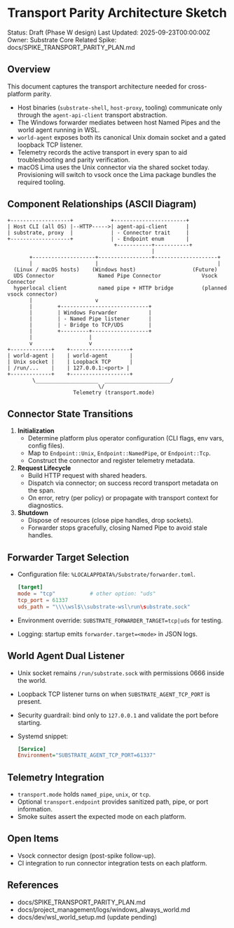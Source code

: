 # Transport Parity Architecture Sketch

Status: Draft (Phase W design)
Last Updated: 2025-09-23T00:00:00Z
Owner: Substrate Core
Related Spike: docs/SPIKE_TRANSPORT_PARITY_PLAN.md

## Overview

This document captures the transport architecture needed for cross-platform parity.

- Host binaries (`substrate-shell`, `host-proxy`, tooling)
  communicate only through the `agent-api-client` transport abstraction.
- The Windows forwarder mediates between host Named Pipes and the world
  agent running in WSL.
- `world-agent` exposes both its canonical Unix domain socket and a
  gated loopback TCP listener.
- Telemetry records the active transport in every span to aid
  troubleshooting and parity verification.
- macOS Lima uses the Unix connector via the shared socket today.
  Provisioning will switch to vsock once the Lima package bundles the required tooling.

## Component Relationships (ASCII Diagram)

```text
+-------------------+            +-----------------------+
| Host CLI (all OS) |--HTTP----->| agent-api-client      |
| substrate, proxy  |            | - Connector trait     |
+-------------------+            | - Endpoint enum       |
                                  +-----------+-----------+
                                              |
       +--------------------+-----------------+--------------------+
       |                    |                                      |
  (Linux / macOS hosts)    (Windows host)                  (Future)
  UDS Connector              Named Pipe Connector             Vsock Connector
  hyperlocal client          named pipe + HTTP bridge         (planned vsock connector)
       |                    v
       |        +----------------------------+
       |        | Windows Forwarder          |
       |        | - Named Pipe listener      |
       |        | - Bridge to TCP/UDS        |
       |        +---------+------------------+
       |                  |
       v                  v
+-------------+    +-------------------+
| world-agent |    | world-agent       |
| Unix socket |    | Loopback TCP      |
| /run/...    |    | 127.0.0.1:<port> |
+-------------+    +-------------------+
        \____________________  _____________________/
                             \/
                     Telemetry (transport.mode)
```

## Connector State Transitions

1. **Initialization**
   - Determine platform plus operator configuration (CLI flags, env vars,
     config files).
   - Map to `Endpoint::Unix`, `Endpoint::NamedPipe`, or `Endpoint::Tcp`.
   - Construct the connector and register telemetry metadata.
2. **Request Lifecycle**
   - Build HTTP request with shared headers.
   - Dispatch via connector; on success record transport metadata on the
     span.
   - On error, retry (per policy) or propagate with transport context for
     diagnostics.
3. **Shutdown**
   - Dispose of resources (close pipe handles, drop sockets).
   - Forwarder stops gracefully, closing Named Pipe to avoid stale handles.

## Forwarder Target Selection

- Configuration file: `%LOCALAPPDATA%/Substrate/forwarder.toml`.

  ```toml
  [target]
  mode = "tcp"           # other option: "uds"
  tcp_port = 61337
  uds_path = "\\\\wsl$\\substrate-wsl\run\substrate.sock"
  ```

- Environment override: `SUBSTRATE_FORWARDER_TARGET=tcp|uds` for testing.
- Logging: startup emits `forwarder.target=<mode>` in JSON logs.

## World Agent Dual Listener

- Unix socket remains `/run/substrate.sock` with permissions 0666 inside
  the world.
- Loopback TCP listener turns on when `SUBSTRATE_AGENT_TCP_PORT` is
  present.
- Security guardrail: bind only to `127.0.0.1` and validate the port
  before starting.
- Systemd snippet:

  ```ini
  [Service]
  Environment="SUBSTRATE_AGENT_TCP_PORT=61337"
  ```

## Telemetry Integration

- `transport.mode` holds `named_pipe`, `unix`, or `tcp`.
- Optional `transport.endpoint` provides sanitized path, pipe, or port
  information.
- Smoke suites assert the expected mode on each platform.

## Open Items

- Vsock connector design (post-spike follow-up).
- CI integration to run connector integration tests on each platform.

## References

- docs/SPIKE_TRANSPORT_PARITY_PLAN.md
- docs/project_management/logs/windows_always_world.md
- docs/dev/wsl_world_setup.md (update pending)
